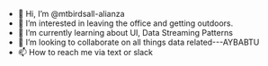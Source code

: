 - 👋 Hi, I’m @mtbirdsall-alianza
- 👀 I’m interested in leaving the office and getting outdoors.
- 🌱 I’m currently learning about UI, Data Streaming Patterns
- 💞️ I’m looking to collaborate on all things data related---AYBABTU
- 📫 How to reach me via text or slack

<!---
mtbirdsall-alianza/mtbirdsall-alianza is a ✨ special ✨ repository because its `README.md` (this file) appears on your GitHub profile.
You can click the Preview link to take a look at your changes.
--->
